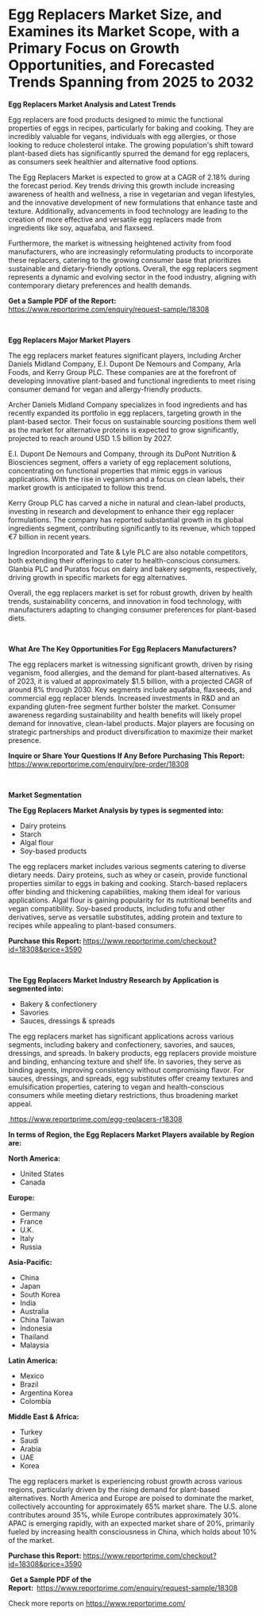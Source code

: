 <p><h1>Egg Replacers Market Size, and Examines its Market Scope, with a Primary Focus on Growth Opportunities, and Forecasted Trends Spanning from 2025 to 2032</h1></p><p><strong>Egg Replacers Market Analysis and Latest Trends</strong></p>
<p><p>Egg replacers are food products designed to mimic the functional properties of eggs in recipes, particularly for baking and cooking. They are incredibly valuable for vegans, individuals with egg allergies, or those looking to reduce cholesterol intake. The growing population's shift toward plant-based diets has significantly spurred the demand for egg replacers, as consumers seek healthier and alternative food options. </p><p>The Egg Replacers Market is expected to grow at a CAGR of 2.18% during the forecast period. Key trends driving this growth include increasing awareness of health and wellness, a rise in vegetarian and vegan lifestyles, and the innovative development of new formulations that enhance taste and texture. Additionally, advancements in food technology are leading to the creation of more effective and versatile egg replacers made from ingredients like soy, aquafaba, and flaxseed. </p><p>Furthermore, the market is witnessing heightened activity from food manufacturers, who are increasingly reformulating products to incorporate these replacers, catering to the growing consumer base that prioritizes sustainable and dietary-friendly options. Overall, the egg replacers segment represents a dynamic and evolving sector in the food industry, aligning with contemporary dietary preferences and health demands.</p></p>
<p><strong>Get a Sample PDF of the Report:&nbsp;</strong> <a href="https://www.reportprime.com/enquiry/request-sample/18308?utm_campaign=2488&utm_medium=2&utm_source=Github&utm_content=ia&utm_term=19032025&utm_id=egg-replacers">https://www.reportprime.com/enquiry/request-sample/18308</a></p>
<p>&nbsp;</p>
<p><strong>Egg Replacers Major Market Players</strong></p>
<p><p>The egg replacers market features significant players, including Archer Daniels Midland Company, E.I. Dupont De Nemours and Company, Arla Foods, and Kerry Group PLC. These companies are at the forefront of developing innovative plant-based and functional ingredients to meet rising consumer demand for vegan and allergy-friendly products.</p><p>Archer Daniels Midland Company specializes in food ingredients and has recently expanded its portfolio in egg replacers, targeting growth in the plant-based sector. Their focus on sustainable sourcing positions them well as the market for alternative proteins is expected to grow significantly, projected to reach around USD 1.5 billion by 2027.</p><p>E.I. Dupont De Nemours and Company, through its DuPont Nutrition & Biosciences segment, offers a variety of egg replacement solutions, concentrating on functional properties that mimic eggs in various applications. With the rise in veganism and a focus on clean labels, their market growth is anticipated to follow this trend. </p><p>Kerry Group PLC has carved a niche in natural and clean-label products, investing in research and development to enhance their egg replacer formulations. The company has reported substantial growth in its global ingredients segment, contributing significantly to its revenue, which topped €7 billion in recent years.</p><p>Ingredion Incorporated and Tate & Lyle PLC are also notable competitors, both extending their offerings to cater to health-conscious consumers. Glanbia PLC and Puratos focus on dairy and bakery segments, respectively, driving growth in specific markets for egg alternatives. </p><p>Overall, the egg replacers market is set for robust growth, driven by health trends, sustainability concerns, and innovation in food technology, with manufacturers adapting to changing consumer preferences for plant-based diets.</p></p>
<p>&nbsp;</p>
<p><strong>What Are The Key Opportunities For Egg Replacers Manufacturers?</strong></p>
<p><p>The egg replacers market is witnessing significant growth, driven by rising veganism, food allergies, and the demand for plant-based alternatives. As of 2023, it is valued at approximately $1.5 billion, with a projected CAGR of around 8% through 2030. Key segments include aquafaba, flaxseeds, and commercial egg replacer blends. Increased investments in R&D and an expanding gluten-free segment further bolster the market. Consumer awareness regarding sustainability and health benefits will likely propel demand for innovative, clean-label products. Major players are focusing on strategic partnerships and product diversification to maximize their market presence.</p></p>
<p><strong>Inquire or Share Your Questions If Any Before Purchasing This Report:</strong> <a href="https://www.reportprime.com/enquiry/pre-order/18308?utm_campaign=2488&utm_medium=2&utm_source=Github&utm_content=ia&utm_term=19032025&utm_id=egg-replacers">https://www.reportprime.com/enquiry/pre-order/18308</a></p>
<p>&nbsp;</p>
<p><strong>Market Segmentation</strong></p>
<p><strong>The Egg Replacers Market Analysis by types is segmented into:</strong></p>
<p><ul><li>Dairy proteins</li><li>Starch</li><li>Algal flour</li><li>Soy-based products</li></ul></p>
<p><p>The egg replacers market includes various segments catering to diverse dietary needs. Dairy proteins, such as whey or casein, provide functional properties similar to eggs in baking and cooking. Starch-based replacers offer binding and thickening capabilities, making them ideal for various applications. Algal flour is gaining popularity for its nutritional benefits and vegan compatibility. Soy-based products, including tofu and other derivatives, serve as versatile substitutes, adding protein and texture to recipes while appealing to plant-based consumers.</p></p>
<p><strong>Purchase this Report:&nbsp;</strong><a href="https://www.reportprime.com/checkout?id=18308&price=3590&utm_campaign=2488&utm_medium=2&utm_source=Github&utm_content=ia&utm_term=19032025&utm_id=egg-replacers">https://www.reportprime.com/checkout?id=18308&price=3590</a></p>
<p>&nbsp;</p>
<p><strong>The Egg Replacers Market Industry Research by Application is segmented into:</strong></p>
<p><ul><li>Bakery & confectionery</li><li>Savories</li><li>Sauces, dressings & spreads</li></ul></p>
<p><p>The egg replacers market has significant applications across various segments, including bakery and confectionery, savories, and sauces, dressings, and spreads. In bakery products, egg replacers provide moisture and binding, enhancing texture and shelf life. In savories, they serve as binding agents, improving consistency without compromising flavor. For sauces, dressings, and spreads, egg substitutes offer creamy textures and emulsification properties, catering to vegan and health-conscious consumers while meeting dietary restrictions, thus broadening market appeal.</p></p>
<p><a href="https://www.reportprime.com/egg-replacers-r18308?utm_campaign=2488&utm_medium=2&utm_source=Github&utm_content=ia&utm_term=19032025&utm_id=egg-replacers">&nbsp;https://www.reportprime.com/egg-replacers-r18308</a></p>
<p><strong>In terms of Region, the Egg Replacers Market Players available by Region are:</strong></p>
<p>
    <p> <strong> North America: </strong>
        <ul>
            <li>United States</li>
            <li>Canada</li>
        </ul>
        </p> 
    <p> <strong> Europe: </strong>
        <ul>
            <li>Germany</li>
            <li>France</li>
            <li>U.K.</li>
            <li>Italy</li>
            <li>Russia</li>
        </ul>
        </p> 
    <p> <strong> Asia-Pacific: </strong>
        <ul>
            <li>China</li>
            <li>Japan</li>
            <li>South Korea</li>
            <li>India</li>
            <li>Australia</li>
            <li>China Taiwan</li>
            <li>Indonesia</li>
            <li>Thailand</li>
            <li>Malaysia</li>
        </ul>
        </p> 
    <p> <strong> Latin America: </strong>
        <ul>
            <li>Mexico</li>
            <li>Brazil</li>
            <li>Argentina Korea</li>
            <li>Colombia</li>
        </ul>
        </p> 
    <p> <strong> Middle East & Africa: </strong>
        <ul>
            <li>Turkey</li>
            <li>Saudi</li>
            <li>Arabia</li>
            <li>UAE</li>
            <li>Korea</li>
        </ul>
    </p>
    </p>
<p><p>The egg replacers market is experiencing robust growth across various regions, particularly driven by the rising demand for plant-based alternatives. North America and Europe are poised to dominate the market, collectively accounting for approximately 65% market share. The U.S. alone contributes around 35%, while Europe contributes approximately 30%. APAC is emerging rapidly, with an expected market share of 20%, primarily fueled by increasing health consciousness in China, which holds about 10% of the market.</p></p>
<p><strong>Purchase this Report: </strong><a href="https://www.reportprime.com/checkout?id=18308&price=3590&utm_campaign=2488&utm_medium=2&utm_source=Github&utm_content=ia&utm_term=19032025&utm_id=egg-replacers">https://www.reportprime.com/checkout?id=18308&price=3590</a></p>
<p>&nbsp;<strong>Get a Sample PDF of the Report:&nbsp;&nbsp;</strong><a href="https://www.reportprime.com/enquiry/request-sample/18308?utm_campaign=2488&utm_medium=2&utm_source=Github&utm_content=ia&utm_term=19032025&utm_id=egg-replacers">https://www.reportprime.com/enquiry/request-sample/18308</a></p>
<p><strong></strong></p>
<p>Check more reports on <a href="https://www.reportprime.com/?utm_campaign=2488&utm_medium=2&utm_source=Github&utm_content=ia&utm_term=19032025&utm_id=egg-replacers">https://www.reportprime.com/</a></p>